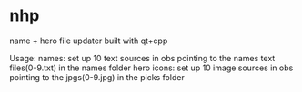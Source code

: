# nhp
name + hero file updater built with qt+cpp

Usage:
  names:
    set up 10 text sources in obs pointing to the names text files(0-9.txt) in the names folder
  hero icons:
    set up 10 image sources in obs pointing to the jpgs(0-9.jpg) in the picks folder
